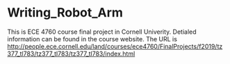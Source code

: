 # Writing_Robot_Arm
This is ECE 4760 course final project in Cornell Univerity.
Detialed information can be found in the course website.
The URL is http://people.ece.cornell.edu/land/courses/ece4760/FinalProjects/f2019/tz377_tl783/tz377_tl783/tz377_tl783/index.html
